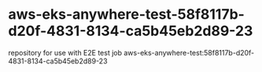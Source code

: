 # aws-eks-anywhere-test-58f8117b-d20f-4831-8134-ca5b45eb2d89-23
repository for use with E2E test job aws-eks-anywhere-test:58f8117b-d20f-4831-8134-ca5b45eb2d89-23
